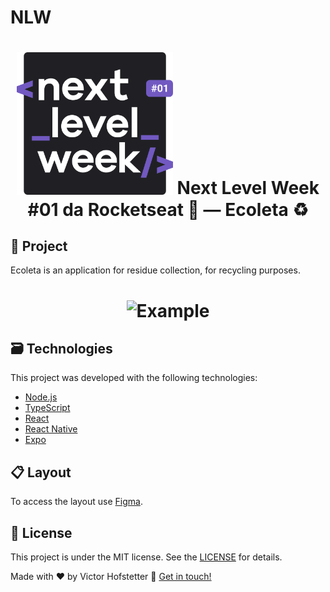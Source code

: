 # NLW
<h1 align="center">
    <img alt="NextLevelWeek" title="#NextLevelWeek" src=".github/logo.svg" width="250px" />
    Next Level Week #01 da Rocketseat 🚀 — Ecoleta ♻
</h1>

## 📝 Project

Ecoleta is an application for residue collection, for recycling purposes.

<h1 align="center">
    <img alt="Example" title="Example" src=".github/capa.svg" width="500px" />
</h1>


## 🗃 Technologies

This project was developed with the following technologies:

- [Node.js][nodejs]
- [TypeScript][typescript]
- [React][reactjs]
- [React Native][rn]
- [Expo][expo]

## 📋 Layout

To access the layout use [Figma](https://www.figma.com/file/1SxgOMojOB2zYT0Mdk28lB/).

## :memo: License

This project is under the MIT license. See the [LICENSE](https://github.com/VicHofs/NLW-01/LICENSE) for details.


Made with ❤ by Victor Hofstetter :wave: [Get in touch!](https://www.linkedin.com/in/victor-hofstetter/)

[nodejs]: https://nodejs.org/
[typescript]: https://www.typescriptlang.org/
[expo]: https://expo.io/
[reactjs]: https://reactjs.org
[rn]: https://facebook.github.io/react-native/
[yarn]: https://yarnpkg.com/
[vs]: https://code.visualstudio.com/
[vceditconfig]: https://marketplace.visualstudio.com/items?itemName=EditorConfig.EditorConfig
[vceslint]: https://marketplace.visualstudio.com/items?itemName=dbaeumer.vscode-eslint
[prettier]: https://marketplace.visualstudio.com/items?itemName=esbenp.prettier-vscode
